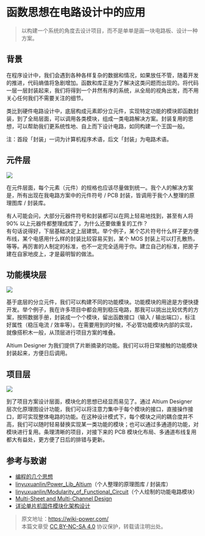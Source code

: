# 函数思想在电路设计中的应用

> 以构建一个系统的角度去设计项目，而不是单单是画一块电路板、设计一种方案。

## 背景

在程序设计中，我们会遇到各种各样复杂的数据和情况，如果放任不管，随着开发的推进，代码熵值将急剧增加。函数和库正是为了解决这类问题而出现的。将代码一层一层封装起来，我们将得到一个井然有序的系统，从全局的视角出发，而不用关心任何我们不需要关注的细节。

类比到硬件电路设计中，底层构成元素即分立元件，实现特定功能的模块即函数封装，到了全局层面，可以调用各类模块，组成一类电路解决方案。封装复用的思想，可以帮助我们更系统性地、自上而下设计电路，如同构建一个王国一般。

注：首段「封装」一词为计算机程序术语，后文「封装」为电路术语。

## 元件层

![](https://media.wiki-power.com/img/20200131212452.png)

在元件层面，每个元素（元件）的规格也应该尽量做到统一。我个人的解决方案是，所有出现在我电路方案中的元件符号 / PCB 封装，皆调用于我个人整理的原理图库 / 封装库。

有人可能会问，大部分元器件符号和封装都可以在网上轻易地找到，甚至有人将 90% 以上元器件都整理成库了，为什么还要做重复的工作？  
有句话说得好，下层基础决定上层建筑。举个例子，某个芯片符号什么样子更方便布线，某个电感用什么样的封装比较容易买到，某个 MOS 封装上可以打孔散热，等等。再厉害的人制定的标准，也不一定完全适用于你。建立自己的标准，把房子建在自家地皮上，才是最明智的做法。

## 功能模块层

![](https://media.wiki-power.com/img/20200131212642.png)

基于底层的分立元件，我们可以构建不同的功能模块。功能模块的用途是方便快捷开发。举个例子，我在许多项目中都会用到稳压电路，那我可以挑出比较优秀的方案，按照数据手册，封装成一个个模块，留出函数接口（输入 / 输出端口），标注好属性（稳压电流 / 效率等）。在需要用到的时候，不必管功能模块内部的实现，就像搭积木一般，从顶层进行项目方案的堆叠。

Altium Designer 为我们提供了片断摘录的功能。我们可以将日常接触的功能模块封装起来，方便日后调用。

## 项目层

![](https://media.wiki-power.com/img/20200131213218.png)

到了项目方案设计层面，模块化的思想已经显而易见了。通过 Altium Designer 层次化原理图设计功能，我们可以将注意力集中于每个模块的接口，直接操作接口，即可实现整体电路的功能。在这种设计模式下，每个模块之间的耦合度并不高，我们可以随时轻易替换实现某一类功能的模块；也可以通过多通道的功能，对模块进行复用。条理清晰的项目，对接下来的 PCB 模块化布局、多通道布线复用都大有益处，更方便了日后的排错与更新。

## 参考与致谢

- [编程的几个思想](https://zhuanlan.zhihu.com/p/25288280)
- [linyuxuanlin/Power_Lib_Altium](https://github.com/linyuxuanlin/Power_Lib_Altium)（个人整理的原理图库 / 封装库）
- [linyuxuanlin/Modularity_of_Functional_Circuit](https://github.com/linyuxuanlin/Modularity_of_Functional_Circuit)（个人绘制的功能电路模块）
- [Multi-Sheet and Multi-Channel Design](https://www.altium.com/documentation/altium-designer/multi-sheet-and-multi-channel-design-ad?version=18.1)
- [详论单片机固件模块化架构设计](https://mp.weixin.qq.com/s?__biz=MzI0ODU0NDI1Mg==&mid=2247493415&idx=1&sn=48868c853d82747e537d9571e02f9c4c&chksm=e99d89b4deea00a2cb26bc62c13bf9bb8955018b47b9b4c091dc98fe776d853039ba84ce480f&mpshare=1&scene=1&srcid=&sharer_sharetime=1588583649159&sharer_shareid=57baeb2b96d0cff9b17ac2c15b36602b&key=54a344d7200e25b224dfb50449a0a3835910904754e85f2f5687170aa3dc9cd1cada606d232a271784f6c37d841af2a681ce3312fe043716d933a48bc88fdfc38a50be9eeb42cc316538f1781f865de5&ascene=1&uin=MTk5MDUwOTA0Mg%3D%3D&devicetype=Windows+10+x64&version=62090070&lang=zh_CN&exportkey=A638hkClxH9AKARxE%2F2NsRw%3D&pass_ticket=DbttLz0NrPJvKfz31VIx1Sw50my315siej6rJhYtISz9sd1CObS%2BjG%2BOC%2FzHEXzj)

> 原文地址：<https://wiki-power.com/>  
> 本篇文章受 [CC BY-NC-SA 4.0](https://creativecommons.org/licenses/by/4.0/deed.zh) 协议保护，转载请注明出处。

